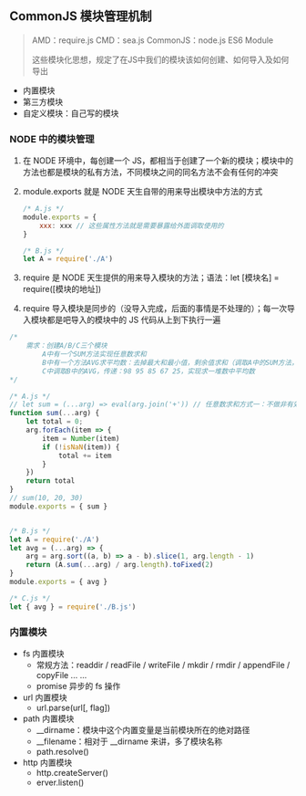## CommonJS 模块管理机制

> AMD：require.js
> CMD：sea.js
> CommonJS：node.js
> ES6 Module
>
> 这些模块化思想，规定了在JS中我们的模块该如何创建、如何导入及如何导出

- 内置模块
- 第三方模块
- 自定义模块：自己写的模块

### NODE 中的模块管理

1. 在 NODE 环境中，每创建一个 JS，都相当于创建了一个新的模块；模块中的方法也都是模块的私有方法，不同模块之间的同名方法不会有任何的冲突

2. module.exports 就是 NODE 天生自带的用来导出模块中方法的方式

   ```javascript
   /* A.js */
   module.exports = {
       xxx: xxx	// 这些属性方法就是需要暴露给外面调取使用的
   }
   
   /* B.js */
   let A = require('./A')
   ```

3. require 是 NODE 天生提供的用来导入模块的方法；语法：let [模块名] = require([模块的地址])

4. require 导入模块是同步的（没导入完成，后面的事情是不处理的）；每一次导入模块都是吧导入的模块中的 JS 代码从上到下执行一遍



```javascript
/*
	需求：创建A/B/C三个模块
		A中有一个SUM方法实现任意数求和
		B中有一个方法AVG求平均数：去掉最大和最小值，剩余值求和（调取A中的SUM方法，实现求和）
		C中调取B中的AVG，传递：98 95 85 67 25，实现求一堆数中平均数
*/

/* A.js */
// let sum = (...arg) => eval(arg.join('+')) // 任意数求和方式一：不做非有效数字校验
function sum(...arg) {
    let total = 0;
    arg.forEach(item => {
        item = Number(item)
        if (!isNaN(item)) {
            total += item
        }
    })
    return total
}
// sum(10, 20, 30)
module.exports = { sum }


/* B.js */
let A = require('./A')
let avg = (...arg) => {
    arg = arg.sort((a, b) => a - b).slice(1, arg.length - 1)
    return (A.sum(...arg) / arg.length).toFixed(2)
}
module.exports = { avg }

/* C.js */
let { avg } = require('./B.js')
```





### 内置模块

- fs 内置模块
  - 常规方法：readdir / readFile / writeFile / mkdir / rmdir / appendFile / copyFile ... ...
  - promise 异步的 fs 操作
- url 内置模块
  - url.parse(url[, flag])
- path 内置模块
  - __dirname：模块中这个内置变量是当前模块所在的绝对路径
  - __filename：相对于 __dirname 来讲，多了模块名称
  - path.resolve()
- http 内置模块
  - http.createServer()
  - erver.listen()


